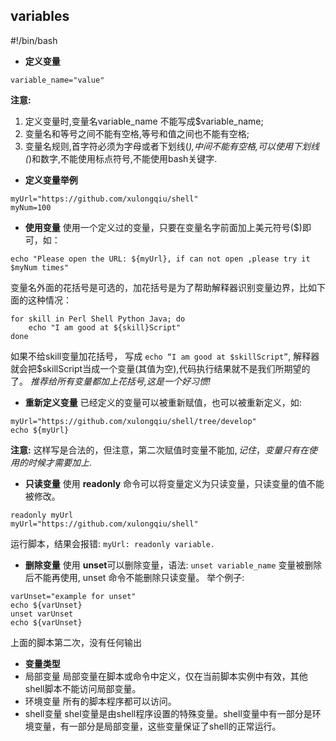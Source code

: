 ## variables
  
\#!/bin/bash
- **定义变量**
```
variable_name="value"
```
**注意:**
 1. 定义变量时,变量名variable_name 不能写成$variable_name;
 2. 变量名和等号之间不能有空格,等号和值之间也不能有空格;
 3. 变量名规则,首字符必须为字母或者下划线(_),中间不能有空格,可以使用下划线(_)和数字,不能使用标点符号,不能使用bash关键字.
- **定义变量举例**
```
myUrl="https://github.com/xulongqiu/shell"
myNum=100
```
- **使用变量**
使用一个定义过的变量，只要在变量名字前面加上美元符号($)即可，如：
```
echo "Please open the URL: ${myUrl}, if can not open ,please try it $myNum times"
```
变量名外面的花括号是可选的，加花括号是为了帮助解释器识别变量边界，比如下面的这种情况：
```
for skill in Perl Shell Python Java; do
    echo "I am good at ${skill}Script"
done
```
如果不给skill变量加花括号， 写成 ```echo “I am good at $skillScript”```, 解释器就会把$skillScript当成一个变量(其值为空),代码执行结果就不是我们所期望的了。
*推荐给所有变量都加上花括号,这是一个好习惯!*
- **重新定义变量**
已经定义的变量可以被重新赋值，也可以被重新定义，如:
```
myUrl="https://github.com/xulongqiu/shell/tree/develop"
echo ${myUrl}
```
**注意:** 这样写是合法的，但注意，第二次赋值时变量不能加$, 记住，变量只有在使用的时候才需要加上$.
- **只读变量**
使用 **readonly** 命令可以将变量定义为只读变量，只读变量的值不能被修改。
```
readonly myUrl
myUrl="https://github.com/xulongqiu/shell"
```
运行脚本，结果会报错:
```myUrl: readonly variable.```
- **删除变量**
使用 **unset**可以删除变量，语法:
```unset variable_name```
变量被删除后不能再使用, unset 命令不能删除只读变量。
举个例子:
```
varUnset="example for unset"
echo ${varUnset}
unset varUnset
echo ${varUnset}
```
上面的脚本第二次，没有任何输出
- **变量类型**
 - 局部变量
 局部变量在脚本或命令中定义，仅在当前脚本实例中有效，其他shell脚本不能访问局部变量。
 - 环境变量
 所有的脚本程序都可以访问。
 - shell变量
 shel变量是由shell程序设置的特殊变量。shell变量中有一部分是环境变量，有一部分是局部变量，这些变量保证了shell的正常运行。
